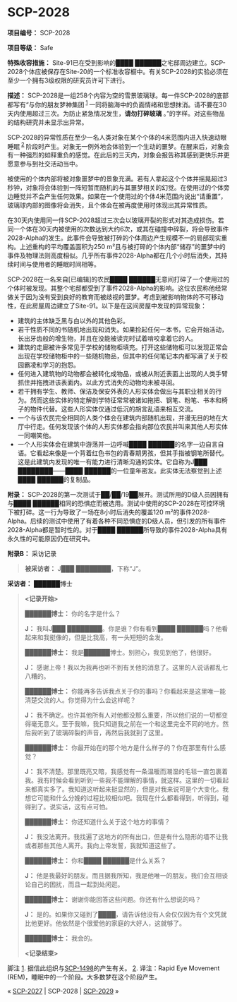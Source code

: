 # SCP-2028
                        


**项目编号：** SCP-2028

**项目等级：** Safe

**特殊收容措施：** Site-91已在受到影响的████ ██████之宅邸周边建立。SCP-2028个体应被保存在Site-20的一个标准收容橱中。有关SCP-2028的实验必须在至少一个拥有3级权限的研究员许可下进行。

**描述：** SCP-2028是一组258个内容为空的雪景玻璃球。每一件SCP-2028的底部都写有“与你的朋友梦神集团<sup class='footnoteref'>
 <a shape='rect' class='footnoteref' id='footnoteref-1' href='javascript:;' onclick='WIKIDOT.page.utils.scrollToReference(&apos;footnote-1&apos;)'>1</a>
</sup>一同将脑海中的负面情绪和思想抹消。请不要在30天内使用超过三次。为防止紧急情况发生，**请勿打碎玻璃** 。”的字样。对这些物品的结构研究并未显示出异常。

SCP-2028的异常性质在至少一名人类对象在某个个体的4米范围内进入快速动眼睡眠<sup class='footnoteref'>
 <a shape='rect' class='footnoteref' id='footnoteref-2' href='javascript:;' onclick='WIKIDOT.page.utils.scrollToReference(&apos;footnote-2&apos;)'>2</a>
</sup>阶段时产生。对象无一例外地会体验到一个生动的噩梦。在醒来后，对象会有一种强烈的如释重负的感觉。在此后的三天内，对象会报告称其感到更快乐并更愿意参与到社交活动当中。

被使用的个体内部将被对象噩梦中的景象充满。若有人拿起这个个体并摇晃超过3秒钟，对象将会体验到一阵短暂而随机的与其噩梦相关的幻觉。在使用过的个体旁边睡觉并不会产生任何效果。如果在一个使用过的个体4米范围内说出“请重置”，玻璃球内部的图像将会消失，且个体会在被再度使用时体现出其异常性质。

在30天内使用同一件SCP-2028超过三次会以玻璃开裂的形式对其造成损伤。若同一个体在30天内被使用的次数达到大约6次，或其在碰撞中碎裂，将会导致事件2028-Alpha的发生。此事件会导致被打碎的个体周边产生规模不一的局部现实重构。上述重构的平均覆盖面积为250 m²且与被打碎的个体内部“储存”的噩梦中的事件及物理法则高度相似。几乎所有事件2028-Alpha都在几个小时后消失，其持续时间与使用者的睡眠时间相等。

SCP-2028在一名来自[已编辑]的农民████ ██████无意间打碎了一个使用过的个体时被发现。其整个宅邸都受到了事件2028-Alpha的影响。这位农民称他经常做关于因为没有受到良好的教育而被歧视的噩梦。考虑到被影响物体的不可移动性，在此房屋周边建立了Site-91。以下是在这间房屋中发现的异常现象：

- 建筑的主体缺乏黑与白以外的其他色彩。
- 若干性质不同的书随机地出现和消失。如果捡起任何一本书，它会开始活动，长出牙齿般的增生物，并且在没能被读完时试着啃咬拿着它的人。
- 建筑的走廊被许多常见于学校的储物柜填充。打开这些储物柜可以发现正常会出现在学校储物柜中的一些随机物品，但其中的任何笔记本内都写满了关于校园霸凌和学习的抱怨。
- 任何进入建筑物的动物都会被转化成物品，或被从附近表面上出现的人类手臂抓住并拖拽进该表面内。以此方式消失的动物均未被寻回。
- 若干拥有学生、教师、保洁及保安外表的人形实体会做出与其职业相关的行为。然而这些实体的特定解剖学特征常常被诸如拖把、钢笔、粉笔、书本和椅子的物件代替。这些人形实体仅通过低沉的胡言乱语来相互交流。
- 一个与该农民完全相同的人类个体会在建筑内部随机出现，并漫无目的地在大厅中行走。任何发现该个体的人形实体都会指向那位农民并叫来其他人形实体一同嘲笑他。
- 一个人形实体会在建筑中游荡并一边呼喊████ ██████的名字一边自言自语。它看起来像是一个背着红色书包的青春期男孩，但其手指被钢笔所替代。这是此建筑内发现的唯一有能力进行清晰沟通的实体。它自称为J███ ████████——████ ██████的一位童年密友。此实体无法察觉到上述████ ██████的复制品。

**附录：** SCP-2028的第一次测试于██/██/19██展开。测试所用的D级人员因拥有与████ ██████相同的恐惧症而被选用。测试中使用的SCP-2028在可控环境下被打碎。这一行为导致了一场在8小时后消失的覆盖120 m²的事件2028-Alpha。后续的测试中使用了有着各种不同恐惧症的D级人员，但引发的所有事件2028-Alpha都是暂时性的。对于████ ██████所导致的事件2028-Alpha具有永久性的可能原因仍在研究中。

**附录B：** 采访记录


> **被采访者：**  J███ ████████，下称“J”。

**采访者：** ██████博士
> 
> **<记录开始>** 
> 
> **██████博士：** 你的名字是什么？
> 
> **J：** 我叫J███ ████████。你是谁？你有看到████ ██████吗？他看起来和我挺像的，但是比我高，有一头短短的金发。
> 
> **██████博士：** 我是██████博士。别担心，我见到他了，他很好。
> 
> **J：** 感谢上帝！我以为我再也听不到有关他的消息了。这里的人说话都乱七八糟的。
> 
> **██████博士：** 你能再多告诉我点关于你的事吗？你看起来是这里唯一能清楚交流的人。你觉得为什么会这样呢？
> 
> **J：** 我不确定。也许其他所有人对他都没那么重要，所以他们说的一切都变得毫无意义。至于我嘛，我只知道我之前在一个和这里完全不同的地方。然后我听到了玻璃碎裂的声音，再然后我就到了这里。
> 
> **██████博士：** 你最开始在的那个地方是什么样子的？你在那里有什么感觉？
> 
> **J：** 我不清楚。那里既亮又暗，我感觉有一条温暖而潮湿的毛毯一直包裹着我。我有时候会看到听到一些我不能理解的事情，就这样。这里的一切看起来都真实多了。我知道这听起来挺显然的，但是对我来说可是个大变化。我想它可能和什么分娩的过程比较相似吧。我现在什么都看得到，听得到，碰得到了。说实话，这有点可怕。
> 
> **██████博士：** 你还知道什么关于这个地方的事情？
> 
> **J：** 我没法离开。我找遍了这地方的所有出口，但是有什么隐形的墙不让我或者那些其他人离开。我向上帝发誓，我就知道这些了。
> 
> **██████博士：** 你和████ ██████是什么关系？
> 
> **J：** 他是我最好的朋友。而且据我所知，我是他唯一的朋友。我们会互相谈论自己的困扰，而且一起到处闲逛。
> 
> **██████博士：** 谢谢你能回答这些问题。你还有什么想说的吗？
> 
> **J：** 是的。如果你又碰到了████，请告诉他没有人会仅仅因为有个文凭就比他更好。他依然是个很爱他的家庭的大好人，这就够了。
> 
> **██████博士：** 我会的。
> 
> **<记录结束>** 
> 


脚注
<a shape='rect' href='javascript:;' onclick='WIKIDOT.page.utils.scrollToReference(&apos;footnoteref-1&apos;)'>1</a>. 据信此组织与[SCP-1498](/scp-1498)的产生有关。
<a shape='rect' href='javascript:;' onclick='WIKIDOT.page.utils.scrollToReference(&apos;footnoteref-2&apos;)'>2</a>. 译注：Rapid Eye Movement (REM)，睡眠中的一个阶段。大多数梦在这个阶段产生。



« [SCP-2027](/scp-2027) | SCP-2028 | [SCP-2029](/scp-2029) »





                    